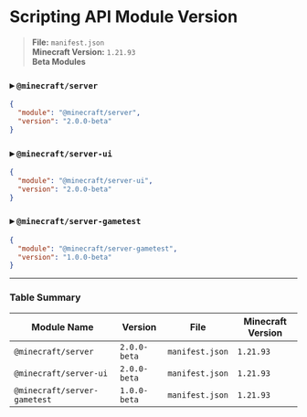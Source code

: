 # Scripting API Module Version

> **File:** `manifest.json`  
> **Minecraft Version:** `1.21.93`  
> **Beta Modules**

### ▸ `@minecraft/server`
```json
{
  "module": "@minecraft/server",
  "version": "2.0.0-beta"
}
```

### ▸ `@minecraft/server-ui`
```json
{
  "module": "@minecraft/server-ui",
  "version": "2.0.0-beta"
}
```

### ▸ `@minecraft/server-gametest`
```json
{
  "module": "@minecraft/server-gametest",
  "version": "1.0.0-beta"
}
```

---

### Table Summary

| Module Name                  | Version        | File             | Minecraft Version |
|-----------------------------|----------------|------------------|-------------------|
| `@minecraft/server`         | `2.0.0-beta`   | `manifest.json`  | `1.21.93`         |
| `@minecraft/server-ui`      | `2.0.0-beta`   | `manifest.json`  | `1.21.93`         |
| `@minecraft/server-gametest`| `1.0.0-beta`   | `manifest.json`  | `1.21.93`         |
